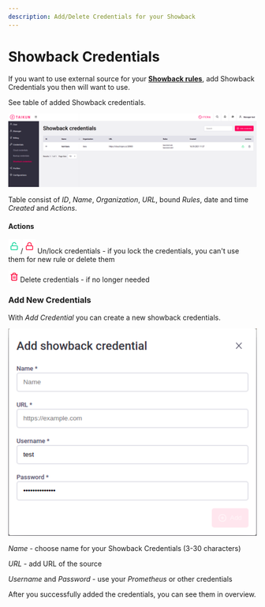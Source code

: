 ```yaml
---
description: Add/Delete Credentials for your Showback
---
```


# Showback Credentials

If you want to use external source for your [**Showback rules**](https://itera.gitbook.io/taikun/manager/showback-rules), add Showback Credentials you then will want to use.

See table of added Showback credentials.

![Fig. 1: Overview of Showback Credentials](<../.gitbook/assets/showback credentials.png>)

Table consist of _ID_, _Name_, _Organization_, _URL_, bound _Rules_, date and time _Created_ and _Actions_.



#### Actions

![](<../.gitbook/assets/lock (3).png>)/![](../.gitbook/assets/unlock.png) Un/lock credentials - if you lock the credentials, you can't use them for new rule or delete them

![](<../.gitbook/assets/delete (2).png>)Delete credentials - if no longer needed



### Add New Credentials

With _Add Credential_ you can create a new showback credentials.

![Fig. 2: Add Showback Credentials](<../.gitbook/assets/add showback credentials.png>)



_Name_ - choose name for your Showback Credentials (3-30 characters)

_URL_ - add URL of the source

_Username_ and _Password_ - use your _Prometheus_ or other credentials



After you successfully added the credentials, you can see them in overview.
